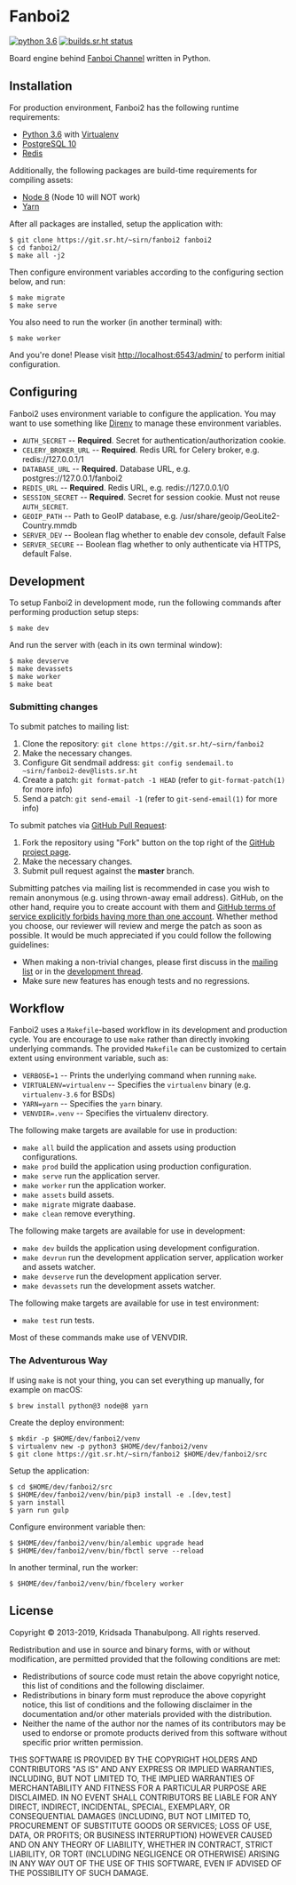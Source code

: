 # Fanboi2

[![python 3.6](https://img.shields.io/badge/python-3.6-blue.svg)](https://docs.python.org/3/whatsnew/3.6.html) [![builds.sr.ht status](https://builds.sr.ht/~sirn/fanboi2/freebsd.yml.svg)](https://builds.sr.ht/~sirn/fanboi2/freebsd.yml?)

Board engine behind [Fanboi Channel](https://fanboi.ch/) written in Python.

## Installation

For production environment, Fanboi2 has the following runtime requirements:

-   [Python 3.6](https://www.python.org/downloads/) with [Virtualenv](https://virtualenv.pypa.io/en/stable/)
-   [PostgreSQL 10](https://www.postgresql.org/)
-   [Redis](https://redis.io/)

Additionally, the following packages are build-time requirements for compiling assets:

-   [Node 8](https://nodejs.org/) (Node 10 will NOT work)
-   [Yarn](https://yarnpkg.com/)

After all packages are installed, setup the application with:

    $ git clone https://git.sr.ht/~sirn/fanboi2 fanboi2
    $ cd fanboi2/
    $ make all -j2

Then configure environment variables according to the configuring section below, and run:

    $ make migrate
    $ make serve

You also need to run the worker (in another terminal) with:

    $ make worker

And you're done! Please visit <http://localhost:6543/admin/> to perform initial configuration.

## Configuring

Fanboi2 uses environment variable to configure the application. You may want to use something like [Direnv](https://github.com/direnv/direnv) to manage these environment variables.

-   `AUTH_SECRET` -- **Required**. Secret for authentication/authorization cookie.
-   `CELERY_BROKER_URL` -- **Required**. Redis URL for Celery broker, e.g. redis://127.0.0.1/1
-   `DATABASE_URL` -- **Required**. Database URL, e.g. postgres://127.0.0.1/fanboi2
-   `REDIS_URL` -- **Required**. Redis URL, e.g. redis://127.0.0.1/0
-   `SESSION_SECRET` -- **Required**. Secret for session cookie. Must not reuse `AUTH_SECRET`.
-   `GEOIP_PATH` -- Path to GeoIP database, e.g. /usr/share/geoip/GeoLite2-Country.mmdb
-   `SERVER_DEV` -- Boolean flag whether to enable dev console, default False
-   `SERVER_SECURE` -- Boolean flag whether to only authenticate via HTTPS, default False.

## Development

To setup Fanboi2 in development mode, run the following commands after performing production setup steps:

    $ make dev

And run the server with (each in its own terminal window):

    $ make devserve
    $ make devassets
    $ make worker
    $ make beat

### Submitting changes

To submit patches to mailing list:

1.  Clone the repository: `git clone https://git.sr.ht/~sirn/fanboi2`
2.  Make the necessary changes.
3.  Configure Git sendmail address: `git config sendemail.to ~sirn/fanboi2-dev@lists.sr.ht`
4.  Create a patch: `git format-patch -1 HEAD` (refer to `git-format-patch(1)` for more info)
5.  Send a patch: `git send-email -1` (refer to `git-send-email(1)` for more info)

To submit patches via [GitHub Pull Request](https://github.com/sirn/fanboi2):

1.  Fork the repository using "Fork" button on the top right of the [GitHub project page](https://github.com/sirn/fanboi2).
2.  Make the necessary changes.
3.  Submit pull request against the **master** branch.

Submitting patches via mailing list is recommended in case you wish to remain anonymous (e.g. using thrown-away email address). GitHub, on the other hand, require you to create account with them and [GitHub terms of service explicitly forbids having more than one account](https://help.github.com/articles/github-terms-of-service/#b-account-terms). Whether method you choose, our reviewer will review and merge the patch as soon as possible. It would be much appreciated if you could follow the following guidelines:

-   When making a non-trivial changes, please first discuss in the [mailing list](https://lists.sr.ht/~sirn/fanboi2-dev) or in the [development thread](https://fanboi.ch/meta/).
-   Make sure new features has enough tests and no regressions.

## Workflow

Fanboi2 uses a `Makefile`-based workflow in its development and production cycle. You are encourage to use `make` rather than directly invoking underlying commands. The provided `Makefile` can be customized to certain extent using environment variable, such as:

-   `VERBOSE=1` -- Prints the underlying command when running `make`.
-   `VIRTUALENV=virtualenv` -- Specifies the `virtualenv` binary (e.g. `virtualenv-3.6` for BSDs)
-   `YARN=yarn` -- Specifies the `yarn` binary.
-   `VENVDIR=.venv` -- Specifies the virtualenv directory.

The following make targets are available for use in production:

-   `make all` build the application and assets using production configurations.
-   `make prod` build the application using production configuration.
-   `make serve` run the application server.
-   `make worker` run the application worker.
-   `make assets` build assets.
-   `make migrate` migrate daabase.
-   `make clean` remove everything.

The following make targets are available for use in development:

-   `make dev` builds the application using development configuration.
-   `make devrun` run the development application server, application worker and assets watcher.
-   `make devserve` run the development application server.
-   `make devassets` run the development assets watcher.

The following make targets are available for use in test environment:

-   `make test` run tests.

Most of these commands make use of VENVDIR.

### The Adventurous Way

If using `make` is not your thing, you can set everything up manually, for example on macOS:

    $ brew install python@3 node@8 yarn

Create the deploy environment:

    $ mkdir -p $HOME/dev/fanboi2/venv
    $ virtualenv new -p python3 $HOME/dev/fanboi2/venv
    $ git clone https://git.sr.ht/~sirn/fanboi2 $HOME/dev/fanboi2/src

Setup the application:

    $ cd $HOME/dev/fanboi2/src
    $ $HOME/dev/fanboi2/venv/bin/pip3 install -e .[dev,test]
    $ yarn install
    $ yarn run gulp

Configure environment variable then:

    $ $HOME/dev/fanboi2/venv/bin/alembic upgrade head
    $ $HOME/dev/fanboi2/venv/bin/fbctl serve --reload

In another terminal, run the worker:

    $ $HOME/dev/fanboi2/venv/bin/fbcelery worker

## License

Copyright © 2013-2019, Kridsada Thanabulpong. All rights reserved.

Redistribution and use in source and binary forms, with or without modification, are permitted provided that the following conditions are met:

-   Redistributions of source code must retain the above copyright notice, this list of conditions and the following disclaimer.
-   Redistributions in binary form must reproduce the above copyright notice, this list of conditions and the following disclaimer in the documentation and/or other materials provided with the distribution.
-   Neither the name of the author nor the names of its contributors may be used to endorse or promote products derived from this software without specific prior written permission.

THIS SOFTWARE IS PROVIDED BY THE COPYRIGHT HOLDERS AND CONTRIBUTORS "AS IS" AND ANY EXPRESS OR IMPLIED WARRANTIES, INCLUDING, BUT NOT LIMITED TO, THE IMPLIED WARRANTIES OF MERCHANTABILITY AND FITNESS FOR A PARTICULAR PURPOSE ARE DISCLAIMED. IN NO EVENT SHALL CONTRIBUTORS BE LIABLE FOR ANY DIRECT, INDIRECT, INCIDENTAL, SPECIAL, EXEMPLARY, OR CONSEQUENTIAL DAMAGES (INCLUDING, BUT NOT LIMITED TO, PROCUREMENT OF SUBSTITUTE GOODS OR SERVICES; LOSS OF USE, DATA, OR PROFITS; OR BUSINESS INTERRUPTION) HOWEVER CAUSED AND ON ANY THEORY OF LIABILITY, WHETHER IN CONTRACT, STRICT LIABILITY, OR TORT (INCLUDING NEGLIGENCE OR OTHERWISE) ARISING IN ANY WAY OUT OF THE USE OF THIS SOFTWARE, EVEN IF ADVISED OF THE POSSIBILITY OF SUCH DAMAGE.
